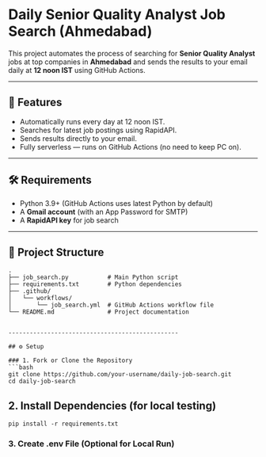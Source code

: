 # Daily Senior Quality Analyst Job Search (Ahmedabad)

This project automates the process of searching for **Senior Quality Analyst** jobs at top companies in **Ahmedabad** and sends the results to your email daily at **12 noon IST** using GitHub Actions.

---

## 📌 Features
- Automatically runs every day at 12 noon IST.
- Searches for latest job postings using RapidAPI.
- Sends results directly to your email.
- Fully serverless — runs on GitHub Actions (no need to keep PC on).

---

## 🛠️ Requirements
- Python 3.9+ (GitHub Actions uses latest Python by default)
- A **Gmail account** (with an App Password for SMTP)
- A **RapidAPI key** for job search

---

## 📂 Project Structure
```text
.
├── job_search.py           # Main Python script
├── requirements.txt        # Python dependencies
├── .github/
│   └── workflows/
│       └── job_search.yml  # GitHub Actions workflow file
└── README.md               # Project documentation


------------------------------------------------

## ⚙️ Setup

### 1. Fork or Clone the Repository
```bash
git clone https://github.com/your-username/daily-job-search.git
cd daily-job-search
```
## 2. Install Dependencies (for local testing)

``` pip install -r requirements.txt ```

### 3. Create .env File (Optional for Local Run)



